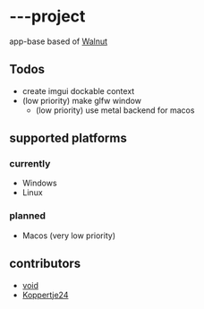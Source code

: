 # ---project

app-base based of [Walnut](https://github.com/TheCherno/Walnut)

## Todos

- create imgui dockable context
- (low priority) make glfw window
  - (low priority) use metal backend for macos

## supported platforms

### currently

- Windows
- Linux

### planned

- Macos (very low priority)

## contributors

- [void](https://github.com/gamepro110)
- [Koppertje24](https://github.com/koppertje24)